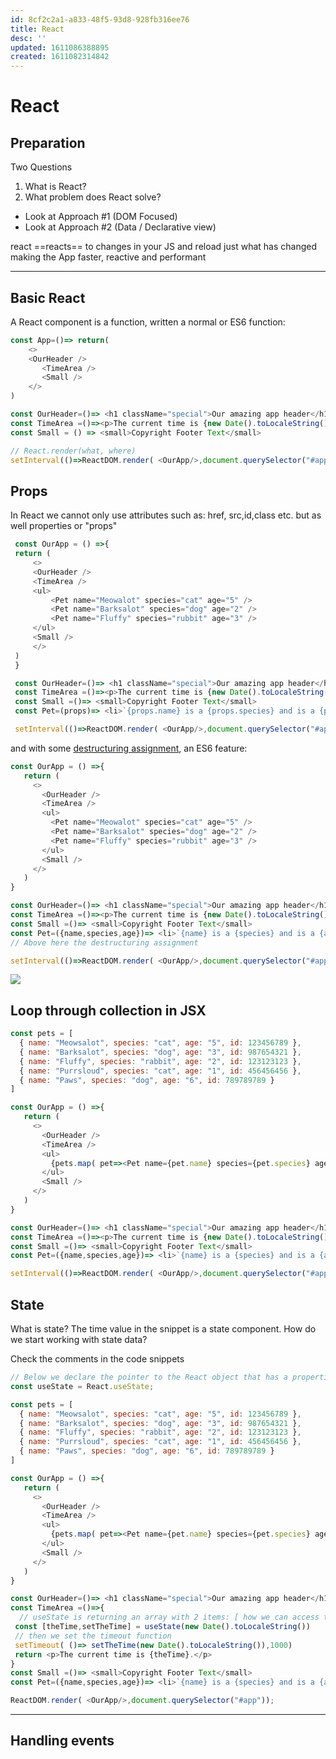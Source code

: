 ```yaml
---
id: 8cf2c2a1-a833-48f5-93d8-928fb316ee76
title: React
desc: ''
updated: 1611086388895
created: 1611082314842
---
```


# React

## Preparation

Two Questions
 1. What is React? 
 2. What problem does React solve? 

 - Look at Approach #1 (DOM Focused) 
 - Look at Approach #2 (Data / Declarative view)

react ==reacts== to changes in your JS and reload just what has changed making the App faster, reactive and performant

---

## Basic React
A React component is a function, written a normal or ES6 function:

```javascript
const App=()=> return(
    <>
    <OurHeader />
       <TimeArea />
       <Small />
    </>
)

const OurHeader=()=> <h1 className="special">Our amazing app header</h1>
const TimeArea =()=><p>The current time is {new Date().toLocaleString()}.</p>
const Small = () => <small>Copyright Footer Text</small>

// React.render(what, where)
setInterval(()=>ReactDOM.render( <OurApp/>,document.querySelector("#app")),1000);
```

 ## Props
 In React we cannot only use attributes such as: href, src,id,class etc. but as well properties or "props"

   ```javascript {.line-numbers}
    const OurApp = () =>{
    return (
        <>
        <OurHeader />
        <TimeArea />
        <ul>
            <Pet name="Meowalot" species="cat" age="5" />
            <Pet name="Barksalot" species="dog" age="2" />
            <Pet name="Fluffy" species="rubbit" age="3" />
        </ul>
        <Small />
        </>
    )
    }

    const OurHeader=()=> <h1 className="special">Our amazing app header</h1>
    const TimeArea =()=><p>The current time is {new Date().toLocaleString()}.</p>
    const Small =()=> <small>Copyright Footer Text</small>
    const Pet=(props)=> <li>`{props.name} is a {props.species} and is a {props.age} years old.`</li>

    setInterval(()=>ReactDOM.render( <OurApp/>,document.querySelector("#app")),1000);
   ```

and with some [destructuring assignment](https://developer.mozilla.org/en-US/docs/Web/JavaScript/Reference/Operators/Destructuring_assignment), an ES6 feature:
```javascript {.line-numbers highlight=19}
const OurApp = () =>{
   return (
     <>
       <OurHeader />
       <TimeArea />
       <ul>
         <Pet name="Meowalot" species="cat" age="5" />
         <Pet name="Barksalot" species="dog" age="2" />
         <Pet name="Fluffy" species="rubbit" age="3" />
       </ul>
       <Small />
     </>
   )
}

const OurHeader=()=> <h1 className="special">Our amazing app header</h1>
const TimeArea =()=><p>The current time is {new Date().toLocaleString()}.</p>
const Small =()=> <small>Copyright Footer Text</small>
const Pet=({name,species,age})=> <li>`{name} is a {species} and is a {age} years old.`</li>
// Above here the destructuring assignment

setInterval(()=>ReactDOM.render( <OurApp/>,document.querySelector("#app")),1000);
```
    
  ![](/assets/images/2021-01-19-19-11-42.png)

## Loop through collection in JSX

```javascript {.line-numbers highlight=15}
const pets = [
  { name: "Meowsalot", species: "cat", age: "5", id: 123456789 },
  { name: "Barksalot", species: "dog", age: "3", id: 987654321 },
  { name: "Fluffy", species: "rabbit", age: "2", id: 123123123 },
  { name: "Purrsloud", species: "cat", age: "1", id: 456456456 },
  { name: "Paws", species: "dog", age: "6", id: 789789789 }
]

const OurApp = () =>{
   return (
     <>
       <OurHeader />
       <TimeArea />
       <ul>
         {pets.map( pet=><Pet name={pet.name} species={pet.species} age={pet.age} key={pet.id} /> )}
       </ul>
       <Small />
     </>
   )
}

const OurHeader=()=> <h1 className="special">Our amazing app header</h1>
const TimeArea =()=><p>The current time is {new Date().toLocaleString()}.</p>
const Small =()=> <small>Copyright Footer Text</small>
const Pet=({name,species,age})=> <li>`{name} is a {species} and is a {age} years old.`</li>

setInterval(()=>ReactDOM.render( <OurApp/>,document.querySelector("#app")),1000);
```

## State
What is state?
The time value in the snippet is a state component.
How do we start working with state data?

Check the comments in the code snippets

```javascript {.line-numbers highlight=15}
// Below we declare the pointer to the React object that has a propertiy called useState to manage state.
const useState = React.useState;

const pets = [
  { name: "Meowsalot", species: "cat", age: "5", id: 123456789 },
  { name: "Barksalot", species: "dog", age: "3", id: 987654321 },
  { name: "Fluffy", species: "rabbit", age: "2", id: 123123123 },
  { name: "Purrsloud", species: "cat", age: "1", id: 456456456 },
  { name: "Paws", species: "dog", age: "6", id: 789789789 }
]

const OurApp = () =>{
   return (
     <>
       <OurHeader />
       <TimeArea />
       <ul>
         {pets.map( pet=><Pet name={pet.name} species={pet.species} age={pet.age} key={pet.id} /> )}
       </ul>
       <Small />
     </>
   )
}

const OurHeader=()=> <h1 className="special">Our amazing app header</h1>
const TimeArea =()=>{
  // useState is returning an array with 2 items: [ how we can access the value, function to how we can update the value]
 const [theTime,setTheTime] = useState(new Date().toLocaleString()) 
 // then we set the timeout function
 setTimeout( ()=> setTheTime(new Date().toLocaleString()),1000)
 return <p>The current time is {theTime}.</p>
}
const Small =()=> <small>Copyright Footer Text</small>
const Pet=({name,species,age})=> <li>`{name} is a {species} and is a {age} years old.`</li>

ReactDOM.render( <OurApp/>,document.querySelector("#app"));
```
---

## Handling events